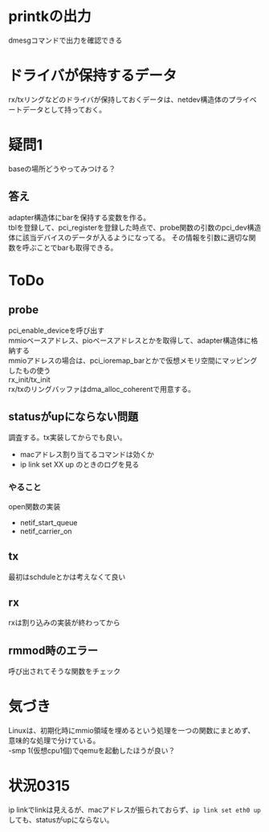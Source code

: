 # printkの出力
dmesgコマンドで出力を確認できる

# ドライバが保持するデータ
rx/txリングなどのドライバが保持しておくデータは、netdev構造体のプライベートデータとして持っておく。

# 疑問1
baseの場所どうやってみつける？
## 答え
adapter構造体にbarを保持する変数を作る。
<br>
tblを登録して、pci_registerを登録した時点で、probe関数の引数のpci_dev構造体に該当デバイスのデータが入るようになってる。
その情報を引数に適切な関数を呼ぶことでbarも取得できる。

# ToDo
## probe
pci_enable_deviceを呼び出す
<br>
mmioベースアドレス、pioベースアドレスとかを取得して、adapter構造体に格納する
<br>
mmioアドレスの場合は、pci_ioremap_barとかで仮想メモリ空間にマッピングしたもの使う
<br>
rx_init/tx_init
<br>
rx/txのリングバッファはdma_alloc_coherentで用意する。

## statusがupにならない問題
調査する。tx実装してからでも良い。
<br>
- macアドレス割り当てるコマンドは効くか
- ip link set XX up のときのログを見る

### やること
open関数の実装
- netif_start_queue
- netif_carrier_on

## tx
最初はschduleとかは考えなくて良い

## rx
rxは割り込みの実装が終わってから


## rmmod時のエラー
呼び出されてそうな関数をチェック

# 気づき
Linuxは、初期化時にmmio領域を埋めるという処理を一つの関数にまとめず、意味的な処理で分けている。
<br>
-smp 1(仮想cpu1個)でqemuを起動したほうが良い？

# 状況0315
ip linkでlinkは見えるが、macアドレスが振られておらず、```ip link set eth0 up``` しても、statusがupにならない。
